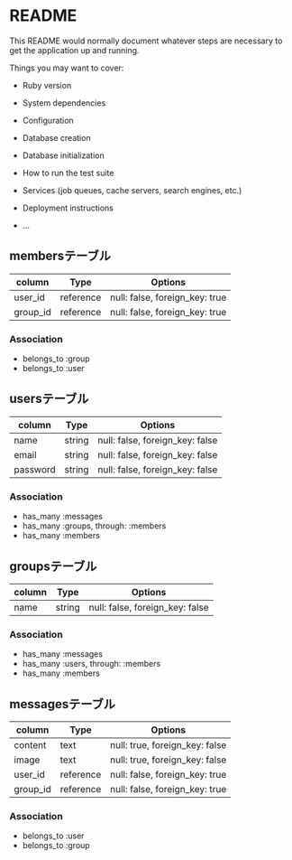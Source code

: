 # README

This README would normally document whatever steps are necessary to get the
application up and running.

Things you may want to cover:

* Ruby version

* System dependencies

* Configuration

* Database creation

* Database initialization

* How to run the test suite

* Services (job queues, cache servers, search engines, etc.)

* Deployment instructions

* ...


## membersテーブル
|column|Type|Options|
|------|----|-------|
|user_id|reference|null: false, foreign_key: true|
|group_id|reference|null: false, foreign_key: true|

### Association
- belongs_to :group
- belongs_to :user

## usersテーブル
|column|Type|Options|
|------|----|-------|
|name|string|null: false, foreign_key: false|
|email|string|null: false, foreign_key: false|
|password|string|null: false, foreign_key: false|

### Association
- has_many :messages
- has_many :groups, through: :members
- has_many :members

## groupsテーブル
|column|Type|Options|
|------|----|-------|
|name|string|null: false, foreign_key: false|

### Association
- has_many :messages
- has_many :users, through: :members
- has_many :members

## messagesテーブル
|column|Type|Options|
|------|----|-------|
|content|text|null: true, foreign_key: false|
|image|text|null: true, foreign_key: false|
|user_id|reference|null: false, foreign_key: true|
|group_id|reference|null: false, foreign_key: true|

### Association
- belongs_to :user
- belongs_to :group
